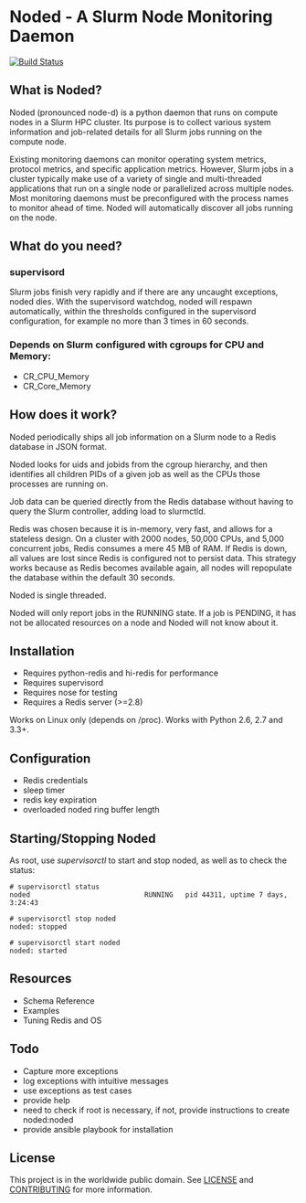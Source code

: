 # Noded - A Slurm Node Monitoring Daemon

[![Build Status](https://travis-ci.org/giovtorres/noded.svg?branch=master)](https://travis-ci.org/giovtorres/noded)

## What is Noded?

Noded (pronounced node-d) is a python daemon that runs on compute nodes in a
Slurm HPC cluster.  Its purpose is to collect various system information and
job-related details for all Slurm jobs running on the compute node.

Existing monitoring daemons can monitor operating system metrics, protocol
metrics, and specific application metrics.  However, Slurm jobs in a cluster
typically make use of a variety of single and multi-threaded applications that
run on a single node or parallelized across multiple nodes. Most monitoring
daemons must be preconfigured with the process names to monitor ahead of time.
Noded will automatically discover all jobs running on the node.


## What do you need?

### supervisord

Slurm jobs finish very rapidly and if there are any uncaught exceptions, noded
dies.  With the supervisord watchdog, noded will respawn automatically, within
the thresholds configured in the supervisord configuration, for example no more
than 3 times in 60 seconds.


### Depends on Slurm configured with cgroups for CPU and Memory:

* CR_CPU_Memory
* CR_Core_Memory 


## How does it work?

Noded periodically ships all job information on a Slurm node to a Redis
database in JSON format.

Noded looks for uids and jobids from the cgroup hierarchy, and then identifies
all children PIDs of a given job as well as the CPUs those processes are
running on.

Job data can be queried directly from the Redis database without having to
query the Slurm controller, adding load to slurmctld.

Redis was chosen because it is in-memory, very fast, and allows for a stateless
design.  On a cluster with 2000 nodes, 50,000 CPUs, and 5,000 concurrent jobs,
Redis consumes a mere 45 MB of RAM.  If Redis is down, all values are lost
since Redis is configured not to persist data.  This strategy works because as
Redis becomes available again, all nodes will repopulate the database within
the default 30 seconds.

Noded is single threaded.

Noded will only report jobs in the RUNNING state.  If a job is PENDING, it has
not be allocated resources on a node and Noded will not know about it.

## Installation

* Requires python-redis and hi-redis for performance
* Requires supervisord
* Requires nose for testing
* Requires a Redis server (>=2.8)

Works on Linux only (depends on /proc).  Works with Python 2.6, 2.7 and 3.3+.


## Configuration

* Redis credentials
* sleep timer
* redis key expiration
* overloaded noded ring buffer length


## Starting/Stopping Noded

As root, use *supervisorctl* to start and stop noded, as well as to check the status:

```
# supervisorctl status
noded                            RUNNING   pid 44311, uptime 7 days, 3:24:43
```

```
# supervisorctl stop noded
noded: stopped
```

```
# supervisorctl start noded
noded: started
```

## Resources

* Schema Reference
* Examples
* Tuning Redis and OS


## Todo

* Capture more exceptions
* log exceptions with intuitive messages
* use exceptions as test cases
* provide help
* need to check if root is necessary, if not, provide instructions to create noded:noded
* provide ansible playbook for installation

## License

This project is in the worldwide public domain.  See
[LICENSE](LICENSE.md) and [CONTRIBUTING](CONTRIBUTING.md) for more information.
